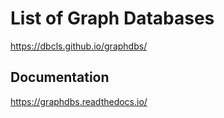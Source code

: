 # List of Graph Databases

https://dbcls.github.io/graphdbs/

## Documentation

https://graphdbs.readthedocs.io/
